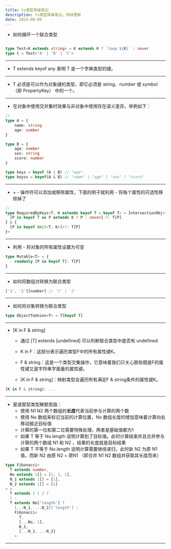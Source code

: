 ```yaml
---
title: ts类型体操笔记
description: ts类型体操笔记，持续更新
date: 2024-09-09
---
```


- 如何循环一个联合类型
```typescript

type Test<K extends string> = K extends K ? `loop ${K}` : never
type t = Test<'A' | 'B' | 'C'>
```
---
- T extends keyof any 表明 T 是一个字典类型的键。
---
- T 必须是可以作为对象键的类型，即它必须是 string、number 或 symbol （即 PropertyKey） 中的一个。
---
- 在对象中使用交并集时效果与非对象中使用存在语义差异，举例如下：
```typescript
// 
type A = {
    name: string
    age: number
}

type B = {
    age: number
    sex: string
    score: number
}

type keys = keyof (A | B) // "age"
type keyss = keyof(A & B) // "name" | "age" | "sex" | "score"
```
---
- \+ - 操作符可以添加或移除属性，下面的例子就利用 - 将每个属性的可选性移除掉了
```typescript
// 
type RequiredByKeys<T, K extends keyof T = keyof T> = IntersectionObj<{
  [P in keyof T as P extends K ? P : never]-?: T[P]
} & {
  [P in keyof Omit<T, K>]+?: T[P]
}>
```
---
- 利用 - 将对象的所有属性设置为可变
```typescript
type Mutable<T> = {
  - readonly [P in keyof T]: T[P]
}
```
---
- 如何将数组对转换为联合类型
```typescript
['1', '2'][number] // '1' | '2'
```
---
- 如何将对象转换为联合类型
```typescript
type ObjectToUnion<T> = T[keyof T]
```
---
- [K in F & string]
  - 通过 [T] extends [undefined] 可以判断联合类型中是否有 undefined

  - K in F：这部分表示遍历类型F中的所有属性键K。
  - F & string：这是一个类型交集操作，它意味着我们只关心那些既是F的属性键又是字符串字面量的属性键。
  - [K in F & string]：映射类型会遍历所有满足F & string条件的属性键K。
```typescript
[K in F & string]: ...
```
---

- 斐波那契类型解题思路：
  - 使用 N1 N2 两个数组的**长度**代表当前参与计算的两个数
  - 使用 No 数组来标记当前的计算位置，No 数组长度的增加意味着计算向右移动接近目标值
  - 计算的第一位和第二位需要特殊处理，两者是基础值都为1
  - 如果 T 等于 No.length 说明计算到了目标值。此时计算结束并且合并参与计算的两个数组 N1 和 N2 ，结果的长度就是目标结果
  - 如果 T 不等于 No.length 说明计算需要继续递归，此时新 N2 为原 N1 值，而新 N2 由原 N2 + 原N1 （即合并 N1 N2 数组并获取其长度而来）
```typescript
type Fibonacci<
  T extends number, 
  No extends 1[] = [1, 1, 1],
  N_1 extends 1[] = [1],
  N_2 extends 1[] = [1]
> = 
  T extends 1 | 2 ? 
  1 : 
  T extends No['length'] ? 
    [...N_1, ...N_2]['length'] : 
    Fibonacci<
      T,
      [...No, 1],
      N_2,
      [...N_1, ...N_2]
    >
```
---

